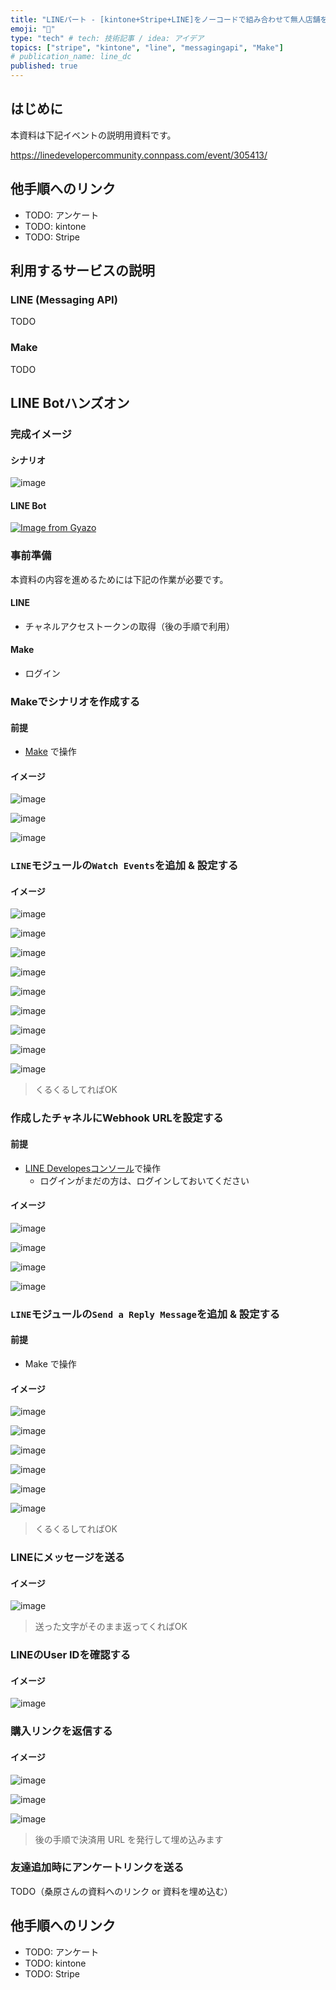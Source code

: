 ```yaml
---
title: "LINEパート - [kintone+Stripe+LINE]をノーコードで組み合わせて無人店舗を実現！"
emoji: "💬"
type: "tech" # tech: 技術記事 / idea: アイデア
topics: ["stripe", "kintone", "line", "messagingapi", "Make"]
# publication_name: line_dc
published: true
---
```



## はじめに

本資料は下記イベントの説明用資料です。

https://linedevelopercommunity.connpass.com/event/305413/

## 他手順へのリンク

- TODO: アンケート
- TODO: kintone
- TODO: Stripe


## 利用するサービスの説明

### LINE (Messaging API)

TODO

### Make

TODO


## LINE Botハンズオン

### 完成イメージ

#### シナリオ

![image](https://i.imgur.com/zeWTUDa.png)

#### LINE Bot

[![Image from Gyazo](https://i.gyazo.com/94e5bda2678dcf5bbc7a0154eeac8b07.gif)](https://gyazo.com/94e5bda2678dcf5bbc7a0154eeac8b07)

### 事前準備

本資料の内容を進めるためには下記の作業が必要です。

#### LINE

- チャネルアクセストークンの取得（後の手順で利用）

#### Make

- ログイン


### Makeでシナリオを作成する

#### 前提

- [Make](https://www.Make.com/en/login) で操作

#### イメージ

![image](https://i.imgur.com/A4lnHbh.png)

![image](https://i.imgur.com/PfGuDM3.png)

![image](https://i.imgur.com/71Jv9GF.png)

### `LINE`モジュールの`Watch Events`を追加 & 設定する

#### イメージ

![image](https://i.imgur.com/0KuGxkQ.png)

![image](https://i.imgur.com/VDMcCof.png)

![image](https://i.imgur.com/Cj5laiY.png)

![image](https://i.imgur.com/Ow07yBD.png)

![image](https://i.imgur.com/feQ1eAF.png)

![image](https://i.imgur.com/JZQxQo8.png)

![image](https://i.imgur.com/JsdcYTD.png)

![image](https://i.imgur.com/2xz781o.png)

![image](https://i.imgur.com/P9ReEPw.png)

> くるくるしてればOK

### 作成したチャネルにWebhook URLを設定する

#### 前提

- [LINE Developesコンソール](https://developers.line.biz/console/)で操作
  - ログインがまだの方は、ログインしておいてください

#### イメージ

![image](https://i.imgur.com/6gLYAwO.png)

![image](https://i.imgur.com/CkPMYbG.png)

![image](https://i.imgur.com/MXdxHOe.png)

![image](https://i.imgur.com/02lLRRA.png)


### `LINE`モジュールの`Send a Reply Message`を追加 & 設定する

#### 前提

- Make で操作

#### イメージ

![image](https://i.imgur.com/yShsjBh.png)

![image](https://i.imgur.com/J7cKn3A.png)

![image](https://i.imgur.com/bYaSqkZ.png)

![image](https://i.imgur.com/ryLyuNB.png)

![image](https://i.imgur.com/cVslXPH.png)

![image](https://i.imgur.com/r5XHXVd.png)

> くるくるしてればOK

### LINEにメッセージを送る

#### イメージ

![image](https://i.imgur.com/sxa02C3.png)

> 送った文字がそのまま返ってくればOK

### LINEのUser IDを確認する

#### イメージ

![image](https://i.imgur.com/5TPbPX6.png)

### 購入リンクを返信する

#### イメージ

![image](https://i.imgur.com/oPJrTHI.png)

![image](https://i.imgur.com/cVslXPH.png)

![image](https://i.imgur.com/4eQw6CE.png)

> 後の手順で決済用 URL を発行して埋め込みます

### 友達追加時にアンケートリンクを送る

TODO（桑原さんの資料へのリンク or 資料を埋め込む）


## 他手順へのリンク

- TODO: アンケート
- TODO: kintone
- TODO: Stripe
